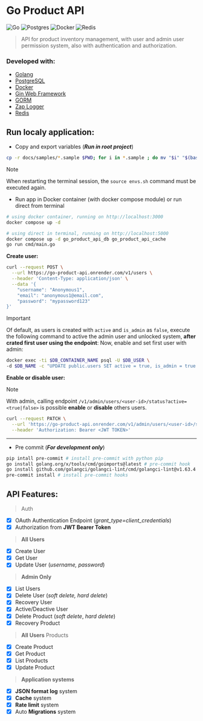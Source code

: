 

# Go Product API
![Go](https://img.shields.io/badge/go-%2300ADD8.svg?style=for-the-badge&logo=go&logoColor=white)
![Postgres](https://img.shields.io/badge/postgres-%23316192.svg?style=for-the-badge&logo=postgresql&logoColor=white)
![Docker](https://img.shields.io/badge/docker-%230db7ed.svg?style=for-the-badge&logo=docker&logoColor=white)
![Redis](https://img.shields.io/badge/redis-%23DD0031.svg?style=for-the-badge&logo=redis&logoColor=white)
<!-- ![Nginx](https://img.shields.io/badge/nginx-%23009639.svg?style=for-the-badge&logo=nginx&logoColor=white) -->

> API for product inventory management, with user and admin user permission system, also with authentication and authorization.

### Developed with:
- [Golang](https://go.dev/)
- [PostgreSQL](https://www.postgresql.org/)
- [Docker](https://www.docker.com/)
- [Gin Web Framework](https://gin-gonic.com/)
- [GORM](https://gorm.io/index.html)
- [Zap Logger](https://github.com/uber-go/zap)
- [Redis](https://github.com/redis/go-redis)
<!-- - [NGnix](https://nginx.org/) -->

## Run localy application:
- Copy and export variables (*__Run in root project__*)
```bash
cp -r docs/samples/*.sample $PWD; for i in *.sample ; do mv "$i" "$(basename "$i" .sample)" ; done && source envs.sh
```
> [!NOTE]
> When restarting the terminal session, the `source envs.sh` command must be executed again.

- Run app in Docker container (with docker compose module) or run direct from terminal
```bash
# using docker container, running on http://localhost:3000
docker compose up -d
```

```bash
# using direct in terminal, running on http://localhost:5000
docker compose up -d go_product_api_db go_product_api_cache
go run cmd/main.go
```

**Create user:**
```bash
curl --request POST \
  --url https://go-product-api.onrender.com/v1/users \
  --header 'Content-Type: application/json' \
  --data '{
	"username": "Anonymous1",
	"email": "anonymous1@email.com",
	"password": "mypassword123"
}'
```

> [!IMPORTANT]
> Of default, as users is created with `active` and `is_admin` as `false`, execute the following command to active the admin user and unlocked system, **after crated first user using the endpoint**:
Now, enable and set first user with admin:

```bash
docker exec -ti $DB_CONTAINER_NAME psql -U $DB_USER \
-d $DB_NAME -c "UPDATE public.users SET active = true, is_admin = true WHERE id = 1;"
```

**Enable or disable user:**
> [!NOTE]
> With admin, calling endpoint `/v1/admin/users/<user-id>/status?active=<true|false>` is possible **enable** or **disable** others users.

```bash
curl --request PATCH \
  --url 'https://go-product-api.onrender.com/v1/admin/users/<user-id>/status?active=true' \
  --header 'Authorization: Bearer <JWT TOKEN>'
```

---
- Pre commit (*__For development only__*)
```bash
pip intall pre-commit # install pre-commit with python pip
go install golang.org/x/tools/cmd/goimports@latest # pre-commit hook
go install github.com/golangci/golangci-lint/cmd/golangci-lint@v1.63.4 # pre-commit hook
pre-commit install # install pre-commit hooks
```

## API Features:

> Auth
- [x] OAuth Authentication Endpoint (*_grant_type=client_credentials_*)
- [x] Authorization from **JWT Bearer Token**
> **All Users**
- [x] Create User
- [x] Get User
- [x] Update User (*_username, password_*)
> **Admin Only**
- [x] List Users
- [x] Delete User (*_soft delete, hard delete_*)
- [x] Recovery User
- [x] Active/Deactive User
- [x] Delete Product (*_soft delete_*, *_hard delete_*)
- [x] Recovery Product
> **All Users** Products
- [x] Create Product
- [x] Get Product
- [x] List Products
- [x] Update Product
> **Application systems**
- [x] **JSON format log** system
- [x] **Cache** system
- [x] **Rate limit** system
- [x] Auto **Migrations** system
<!-- - [ ] **NGnix** proxy System -->
